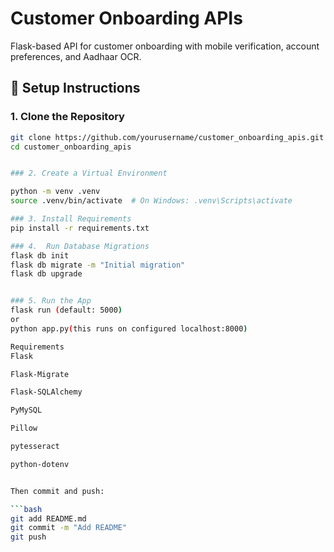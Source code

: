 # Customer Onboarding APIs

Flask-based API for customer onboarding with mobile verification, account preferences, and Aadhaar OCR.

## 🚀 Setup Instructions

### 1. Clone the Repository

````bash
git clone https://github.com/yourusername/customer_onboarding_apis.git
cd customer_onboarding_apis


### 2. Create a Virtual Environment

python -m venv .venv
source .venv/bin/activate  # On Windows: .venv\Scripts\activate

### 3. Install Requirements
pip install -r requirements.txt

### 4.  Run Database Migrations
flask db init
flask db migrate -m "Initial migration"
flask db upgrade


### 5. Run the App
flask run (default: 5000)
or
python app.py(this runs on configured localhost:8000)

Requirements
Flask

Flask-Migrate

Flask-SQLAlchemy

PyMySQL

Pillow

pytesseract

python-dotenv


Then commit and push:

```bash
git add README.md
git commit -m "Add README"
git push
````
